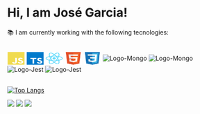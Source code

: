 # Hi, I am José Garcia!

 📚 I am currently working with the following tecnologies:
<div style="display: inline_block"><br>
  <img align="center" alt="Logo-Js" height="30" width="40" src="https://raw.githubusercontent.com/devicons/devicon/master/icons/javascript/javascript-plain.svg">
    <img align="center" alt="Logo-Ts" height="30" width="40" src="https://raw.githubusercontent.com/devicons/devicon/master/icons/typescript/typescript-plain.svg">
  <img align="center" alt="Logo-React" height="30" width="40" src="https://raw.githubusercontent.com/devicons/devicon/master/icons/react/react-original.svg">

  <img align="center" alt="Logo-HTML" height="30" width="40" src="https://raw.githubusercontent.com/devicons/devicon/master/icons/html5/html5-original.svg">
  <img align="center" alt="Logo-CSS" height="30" width="40" src="https://raw.githubusercontent.com/devicons/devicon/master/icons/css3/css3-original.svg">
    <img align="center" alt="Logo-Mongo" height="30" width="40" src="https://cdn.jsdelivr.net/gh/devicons/devicon/icons/mongodb/mongodb-original.svg">
    <img align="center" alt="Logo-Mongo" height="30" width="40" src="https://cdn.jsdelivr.net/gh/devicons/devicon/icons/mysql/mysql-original.svg">
    <img align="center" alt="Logo-Jest" height="30" width="40" src="https://cdn.jsdelivr.net/gh/devicons/devicon/icons/jest/jest-plain.svg">
    <img align="center" alt="Logo-Jest" height="30" width="40" src="https://cdn.jsdelivr.net/gh/devicons/devicon/icons/nodejs/nodejs-original.svg"><br>

 
</div><br>


 [![Top Langs](https://github-readme-stats.vercel.app/api/top-langs/?username=JoseVitorGarcia&layout=compact)](https://github.com/anuraghazra/github-readme-stats)  

  
 
<div> 

  <a href="https://instagram.com/josevitorgarc" target="_blank"><img src="https://img.shields.io/badge/-Instagram-%23E4405F?style=for-the-badge&logo=instagram&logoColor=white" target="_blank"></a>
  <a href = "mailto:josevitorguigarc@gmail.com"><img src="https://img.shields.io/badge/-Gmail-%23333?style=for-the-badge&logo=gmail&logoColor=white" target="_blank"></a>
  <a href="https://www.linkedin.com/in/josé-vitor-guilhem-garcia-46975b22" target="_blank"><img src="https://img.shields.io/badge/-LinkedIn-%230077B5?style=for-the-badge&logo=linkedin&logoColor=white" target="_blank"></a> 
  
</div>
